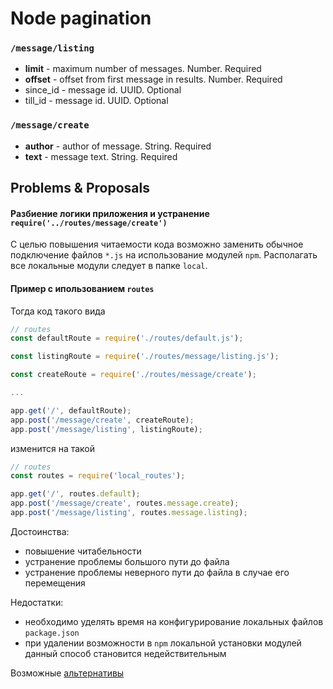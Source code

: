 # Node pagination

### `/message/listing`

* **limit** - maximum number of messages. Number. Required
* **offset** - offset from first message in results. Number. Required
* since_id - message id. UUID. Optional
* till_id - message id. UUID. Optional
 
### `/message/create`

* **author** - author of message. String. Required
* **text** - message text. String. Required

## Problems & Proposals

#### Разбиение логики приложения и устранение `require('../routes/message/create')`

С целью повышения читаемости кода возможно заменить обычное подключение файлов `*.js`
на использование модулей `npm`. Располагать все локальные модули следует в папке `local`.

#### Пример с ипользованием `routes`

Тогда код такого вида

```js
// routes
const defaultRoute = require('./routes/default.js');

const listingRoute = require('./routes/message/listing.js');

const createRoute = require('./routes/message/create');

...

app.get('/', defaultRoute);
app.post('/message/create', createRoute);
app.post('/message/listing', listingRoute);
```

изменится на такой

```js
// routes
const routes = require('local_routes');

app.get('/', routes.default);
app.post('/message/create', routes.message.create);
app.post('/message/listing', routes.message.listing);
```

Достоинства:
- повышение читабельности
- устранение проблемы большого пути до файла
- устранение проблемы неверного пути до файла в случае его перемещения

Недостатки:
- необходимо уделять время на конфигурирование локальных файлов `package.json`
- при удалении возможности в `npm` локальной установки модулей данный способ становится недействительным

Возможные [альтернативы](https://gist.github.com/branneman/8048520)
